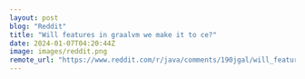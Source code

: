 ```yaml
---
layout: post
blog: "Reddit"
title: "Will features in graalvm we make it to ce?"
date: 2024-01-07T04:20:44Z
image: images/reddit.png
remote_url: "https://www.reddit.com/r/java/comments/190jgal/will_features_in_graalvm_we_make_it_to_ce/"
---
```

